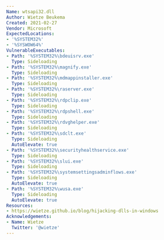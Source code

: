 ```yaml
---
Name: wtsapi32.dll
Author: Wietze Beukema
Created: 2021-02-27
Vendor: Microsoft
ExpectedLocations:
- '%SYSTEM32%'
- '%SYSWOW64%'
VulnerableExecutables:
- Path: '%SYSTEM32%\bdeuisrv.exe'
  Type: Sideloading
- Path: '%SYSTEM32%\magnify.exe'
  Type: Sideloading
- Path: '%SYSTEM32%\mdmappinstaller.exe'
  Type: Sideloading
- Path: '%SYSTEM32%\raserver.exe'
  Type: Sideloading
- Path: '%SYSTEM32%\rdpclip.exe'
  Type: Sideloading
- Path: '%SYSTEM32%\rdpshell.exe'
  Type: Sideloading
- Path: '%SYSTEM32%\rdvghelper.exe'
  Type: Sideloading
- Path: '%SYSTEM32%\sdclt.exe'
  Type: Sideloading
  AutoElevate: true
- Path: '%SYSTEM32%\securityhealthservice.exe'
  Type: Sideloading
- Path: '%SYSTEM32%\slui.exe'
  Type: Sideloading
- Path: '%SYSTEM32%\systemsettingsadminflows.exe'
  Type: Sideloading
  AutoElevate: true
- Path: '%SYSTEM32%\wusa.exe'
  Type: Sideloading
  AutoElevate: true
Resources:
- https://wietze.github.io/blog/hijacking-dlls-in-windows
Acknowledgements:
- Name: Wietze
  Twitter: '@wietze'
---
```

